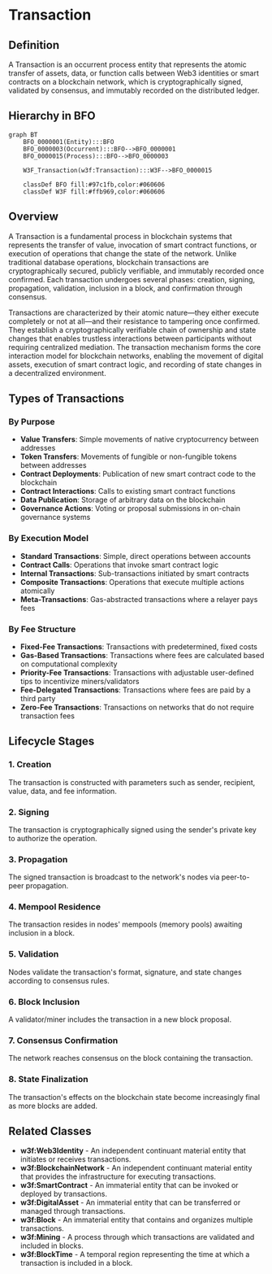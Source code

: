 # Transaction

## Definition
A Transaction is an occurrent process entity that represents the atomic transfer of assets, data, or function calls between Web3 identities or smart contracts on a blockchain network, which is cryptographically signed, validated by consensus, and immutably recorded on the distributed ledger.

## Hierarchy in BFO
```mermaid
graph BT
    BFO_0000001(Entity):::BFO
    BFO_0000003(Occurrent):::BFO-->BFO_0000001
    BFO_0000015(Process):::BFO-->BFO_0000003
    
    W3F_Transaction(w3f:Transaction):::W3F-->BFO_0000015
    
    classDef BFO fill:#97c1fb,color:#060606
    classDef W3F fill:#ffb969,color:#060606
```

## Overview
A Transaction is a fundamental process in blockchain systems that represents the transfer of value, invocation of smart contract functions, or execution of operations that change the state of the network. Unlike traditional database operations, blockchain transactions are cryptographically secured, publicly verifiable, and immutably recorded once confirmed. Each transaction undergoes several phases: creation, signing, propagation, validation, inclusion in a block, and confirmation through consensus.

Transactions are characterized by their atomic nature—they either execute completely or not at all—and their resistance to tampering once confirmed. They establish a cryptographically verifiable chain of ownership and state changes that enables trustless interactions between participants without requiring centralized mediation. The transaction mechanism forms the core interaction model for blockchain networks, enabling the movement of digital assets, execution of smart contract logic, and recording of state changes in a decentralized environment.

## Types of Transactions

### By Purpose
- **Value Transfers**: Simple movements of native cryptocurrency between addresses
- **Token Transfers**: Movements of fungible or non-fungible tokens between addresses
- **Contract Deployments**: Publication of new smart contract code to the blockchain
- **Contract Interactions**: Calls to existing smart contract functions
- **Data Publication**: Storage of arbitrary data on the blockchain
- **Governance Actions**: Voting or proposal submissions in on-chain governance systems

### By Execution Model
- **Standard Transactions**: Simple, direct operations between accounts
- **Contract Calls**: Operations that invoke smart contract logic
- **Internal Transactions**: Sub-transactions initiated by smart contracts
- **Composite Transactions**: Operations that execute multiple actions atomically
- **Meta-Transactions**: Gas-abstracted transactions where a relayer pays fees

### By Fee Structure
- **Fixed-Fee Transactions**: Transactions with predetermined, fixed costs
- **Gas-Based Transactions**: Transactions where fees are calculated based on computational complexity
- **Priority-Fee Transactions**: Transactions with adjustable user-defined tips to incentivize miners/validators
- **Fee-Delegated Transactions**: Transactions where fees are paid by a third party
- **Zero-Fee Transactions**: Transactions on networks that do not require transaction fees

## Lifecycle Stages

### 1. Creation
The transaction is constructed with parameters such as sender, recipient, value, data, and fee information.

### 2. Signing
The transaction is cryptographically signed using the sender's private key to authorize the operation.

### 3. Propagation
The signed transaction is broadcast to the network's nodes via peer-to-peer propagation.

### 4. Mempool Residence
The transaction resides in nodes' mempools (memory pools) awaiting inclusion in a block.

### 5. Validation
Nodes validate the transaction's format, signature, and state changes according to consensus rules.

### 6. Block Inclusion
A validator/miner includes the transaction in a new block proposal.

### 7. Consensus Confirmation
The network reaches consensus on the block containing the transaction.

### 8. State Finalization
The transaction's effects on the blockchain state become increasingly final as more blocks are added.

## Related Classes
- **w3f:Web3Identity** - An independent continuant material entity that initiates or receives transactions.
- **w3f:BlockchainNetwork** - An independent continuant material entity that provides the infrastructure for executing transactions.
- **w3f:SmartContract** - An immaterial entity that can be invoked or deployed by transactions.
- **w3f:DigitalAsset** - An immaterial entity that can be transferred or managed through transactions.
- **w3f:Block** - An immaterial entity that contains and organizes multiple transactions.
- **w3f:Mining** - A process through which transactions are validated and included in blocks.
- **w3f:BlockTime** - A temporal region representing the time at which a transaction is included in a block. 